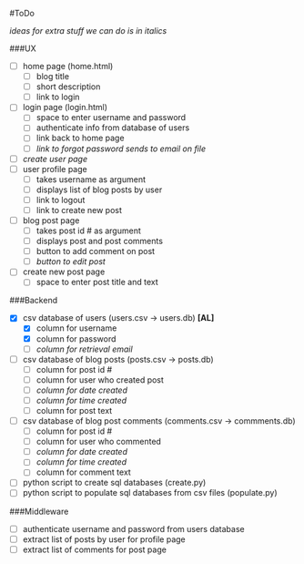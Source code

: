 #ToDo

_ideas for extra stuff we can do is in italics_

###UX
- [ ] home page (home.html)
	- [ ] blog title
	- [ ] short description
	- [ ] link to login
- [ ] login page (login.html)
	- [ ] space to enter username and password
	- [ ] authenticate info from database of users
	- [ ] link back to home page
	- [ ] _link to forgot password sends to email on file_
- [ ] _create user page_  
- [ ] user profile page 
	- [ ] takes username as argument
	- [ ] displays list of blog posts by user
	- [ ] link to logout
	- [ ] link to create new post
- [ ] blog post page
	- [ ] takes post id # as argument
	- [ ] displays post and post comments
	- [ ] button to add comment on post
	- [ ] _button to edit post_ 
- [ ] create new post page
	- [ ] space to enter post title and text 

###Backend
- [X] csv database of users (users.csv -> users.db) **[AL]**
	- [X] column for username
	- [X] column for password
	- [ ] _column for retrieval email_
- [ ] csv database of blog posts (posts.csv -> posts.db)
	- [ ] column for post id #
	- [ ] column for user who created post
	- [ ] _column for date created_
	- [ ] _column for time created_
	- [ ] column for post text
- [ ] csv database of blog post comments (comments.csv -> commments.db)
	- [ ] column for post id #
	- [ ] column for user who commented
	- [ ] _column for date created_
	- [ ] _column for time created_
	- [ ] column for comment text
- [ ] python script to create sql databases (create.py)
- [ ] python script to populate sql databases from csv files (populate.py)

###Middleware
- [ ] authenticate username and password from users database
- [ ] extract list of posts by user for profile page
- [ ] extract list of comments for post page
